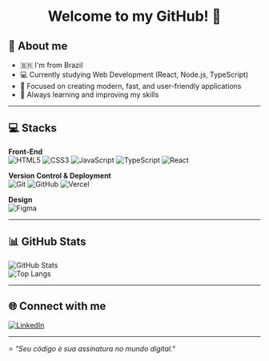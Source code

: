<h1 align="center">Welcome to my GitHub! 👋</h1>

## 📌 About me
- 🇧🇷 I'm from Brazil  
- 💻 Currently studying Web Development (React, Node.js, TypeScript)  
- 🎯 Focused on creating modern, fast, and user-friendly applications  
- 🚀 Always learning and improving my skills

---

## 💻 Stacks

**Front-End**  
![HTML5](https://img.shields.io/badge/HTML5-E34F26?style=for-the-badge&logo=html5&logoColor=fff)
![CSS3](https://img.shields.io/badge/CSS3-1572B6?style=for-the-badge&logo=css3&logoColor=fff)
![JavaScript](https://img.shields.io/badge/JavaScript-F7DF1E?style=for-the-badge&logo=javascript&logoColor=000)
![TypeScript](https://img.shields.io/badge/TypeScript-3178C6?style=for-the-badge&logo=typescript&logoColor=fff)
![React](https://img.shields.io/badge/React-61DAFB?style=for-the-badge&logo=react&logoColor=000)

**Version Control & Deployment**  
![Git](https://img.shields.io/badge/Git-F05032?style=for-the-badge&logo=git&logoColor=fff)
![GitHub](https://img.shields.io/badge/GitHub-181717?style=for-the-badge&logo=github&logoColor=fff)
![Vercel](https://img.shields.io/badge/Vercel-000000?style=for-the-badge&logo=vercel&logoColor=fff)

**Design**  
![Figma](https://img.shields.io/badge/Figma-F24E1E?style=for-the-badge&logo=figma&logoColor=fff)

---

## 📊 GitHub Stats

![GitHub Stats](https://github-readme-stats.vercel.app/api?username=LH5818181&show_icons=true&theme=tokyonight)  
![Top Langs](https://github-readme-stats.vercel.app/api/top-langs/?username=LH5818181&layout=compact&theme=tokyonight)

---

## 🌐 Connect with me

[![LinkedIn](https://img.shields.io/badge/LinkedIn-0A66C2?style=for-the-badge&logo=linkedin&logoColor=fff)]([https://linkedin.com/in/seu-link](https://www.linkedin.com/in/luis-henrique-76245231a/))

---

⭐ *"Seu código é sua assinatura no mundo digital."*
